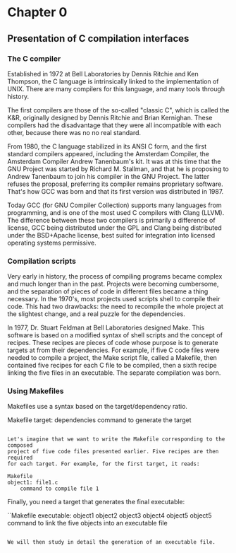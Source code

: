 # Chapter 0
## Presentation of C compilation interfaces


### The C compiler

Established in 1972 at Bell Laboratories by Dennis Ritchie and Ken Thompson,
the C language is intrinsically linked to the implementation of UNIX.
There are many compilers for this language, and many tools through
history. 

The first compilers are those of the so-called "classic C", which is called the 
K&R, originally designed by Dennis Ritchie and Brian Kernighan. These compilers 
had the disadvantage that they were all incompatible with each other, because 
there was no no real standard. 

From 1980, the C language stabilized in its ANSI C form, and the first 
standard compilers appeared, including the Amsterdam Compiler, the Amsterdam 
Compiler Andrew Tanenbaum's kit. It was at this time that the GNU Project was 
started by Richard M. Stallman, and that he is proposing to Andrew Tanenbaum to 
join his compiler in the GNU Project. The latter refuses the proposal, 
preferring its compiler remains proprietary software. That's how GCC was born 
and that its first version was distributed in 1987.

Today GCC (for GNU Compiler Collection) supports many languages from 
programming, and is one of the most used C compilers with Clang (LLVM). The 
difference between these two compilers is primarily a difference of license, 
GCC being distributed under the GPL and Clang being distributed under the 
BSD+Apache license, best suited for integration into licensed operating systems 
permissive.

### Compilation scripts

Very early in history, the process of compiling programs became complex and 
much longer than in the past. Projects were becoming cumbersome, and the 
separation of pieces of code in different files became a thing necessary. 
In the 1970's, most projects used scripts shell to compile their code. This had 
two drawbacks: the need to recompile the whole project at the slightest change, 
and a real puzzle for the dependencies. 

In 1977, Dr. Stuart Feldman at Bell Laboratories designed Make. This software is
based on a modified syntax of shell scripts and the concept of recipes. These
recipes are pieces of code whose purpose is to generate targets at from their 
dependencies. For example, if five C code files were needed to compile a 
project, the Make script file, called a Makefile, then contained five recipes 
for each C file to be compiled, then a sixth recipe linking the five files in an
executable. The separate compilation was born. 

### Using Makefiles

Makefiles use a syntax based on the target/dependency ratio.

Makefile
target: dependencies
    command to generate the target

```

Let's imagine that we want to write the Makefile corresponding to the composed 
project of five code files presented earlier. Five recipes are then required 
for each target. For example, for the first target, it reads: 

Makefile
object1: file1.c
    command to compile file 1 
```

Finally, you need a target that generates the final executable:

``Makefile
executable: object1 object2 object3 object4 object5 object5
    command to link the five objects into an executable file
```

We will then study in detail the generation of an executable file.
